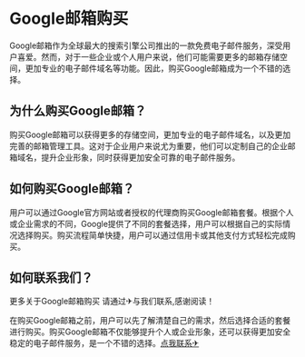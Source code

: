 # Google邮箱购买

Google邮箱作为全球最大的搜索引擎公司推出的一款免费电子邮件服务，深受用户喜爱。然而，对于一些企业或个人用户来说，他们可能需要更多的邮箱存储空间，更加专业的电子邮件域名等功能。因此，购买Google邮箱成为一个不错的选择。

## 为什么购买Google邮箱？

购买Google邮箱可以获得更多的存储空间，更加专业的电子邮件域名，以及更加完善的邮箱管理工具。这对于企业用户来说尤为重要，他们可以定制自己的企业邮箱域名，提升企业形象，同时获得更加安全可靠的电子邮件服务。

## 如何购买Google邮箱？

用户可以通过Google官方网站或者授权的代理商购买Google邮箱套餐。根据个人或企业需求的不同，Google提供了不同的套餐选择，用户可以根据自己的实际情况选择购买。购买流程简单快捷，用户可以通过信用卡或其他支付方式轻松完成购买。

## 如何联系我们？

更多关于Google邮箱购买 请通过✈与我们联系,感谢阅读！

在购买Google邮箱之前，用户可以先了解清楚自己的需求，然后选择合适的套餐进行购买。购买Google邮箱不仅能够提升个人或企业形象，还可以获得更加安全稳定的电子邮件服务，是一个不错的选择。[点我联系✈](https://www.G208.com)